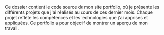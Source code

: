 Ce dossier contient le code source de mon site portfolio, où je présente les différents projets que j'ai réalisés au cours de ces dernier mois. Chaque projet reflète les compétences et les technologies que j'ai apprises et appliquées. Ce portfolio a pour objectif de montrer un aperçu de mon travail.